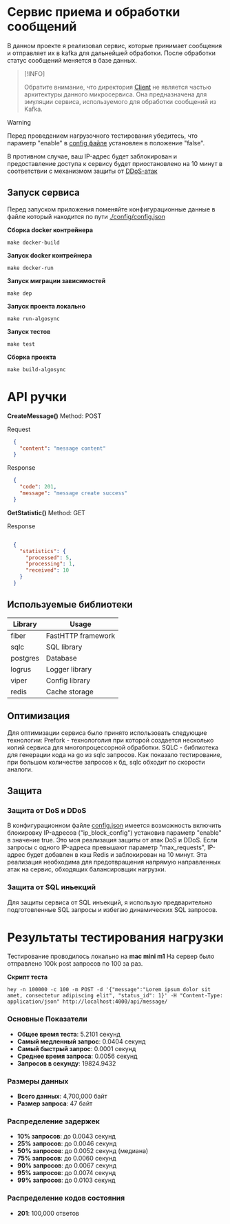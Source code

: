 # Сервис приема и обработки сообщений


В данном проекте я реализовал сервис, которые принимает сообщения и отправляет их в kafka для дальнейшей обработки.
После обработки статус сообщений меняется в базе данных.

> [!INFO]
>
>Обратите внимание, что директория [Client](./cmd/client/) не является частью архитектуры данного микросервиса. Она предназначена для эмуляции сервиса, используемого для обработки сообщений из Kafka.

> [!WARNING]  
>
> Перед проведением нагрузочного тестирования убедитесь, что параметр "enable" в [config файле](./config/config.json) установлен в положение "false". 
>
> В противном случае, ваш IP-адрес будет заблокирован и предоставление доступа к сервису будет приостановлено на 10 минут в соответствии с механизмом защиты от [DDoS-атак](#защитa)



## Запуск сервиса
Перед запуском приложения поменяйте конфигурационные данные в файлe который находится по пути [./config/config.json](./config/config.json)

**Сборка docker контрейнера**

```console
make docker-build
```

**Запуск docker контрейнера**

```console
make docker-run
```

**Запуск миграции зависимостей**

```console
make dep
```

**Запуск проекта локально**

```console
make run-algosync
```

**Запуск тестов**

```console
make test
```

**Сборка проекта**

```console
make build-algosync
```

# API ручки
**CreateMessage()**
Method: POST

Request
```json
  {
    "content": "message content"
  }
```
Response 
```json
  {
    "code": 201,
    "message": "message create success"
  }
```

**GetStatistic()**
Method: GET

Response
```json

  {
    "statistics": {
      "processed": 5,
      "processing": 1,
      "received": 10
    }
  }
```

## Используемые библиотеки

| Library    | Usage             |
| ---------- | ----------------- |
| fiber      | FastHTTP framework|
| sqlc       | SQL library       |
| postgres   | Database          |
| logrus     | Logger library    |
| viper      | Config library    |
| redis      | Cache storage     |



## Оптимизация
  Для оптимизации сервиса было принято использовать следующие технологии:
Prefork - технологолия при которой создается несколько копий сервиса для многопроцессорной обработки.
SQLC - библиотека для генерации кода на go из sqlc запросов. Как показало тестирование, при большом количестве запросов к бд, sqlc обходит по скорости аналоги.



## Защитa

### Защита от DoS и DDoS

В конфигурационном файле [config.json](./config/config.json) имеется возможность включить блокировку IP-адресов ("ip_block_config") установив параметр "enable" в значение true. 
Это моя реализация защиты от атак DoS и DDoS. Если запросы с одного IP-адреса превышают параметр "max_requests", IP-адрес будет добавлен в кэш Redis и заблокирован на 10 минут. Эта реализация необходима для предотвращения напрямую направленных атак на сервис, обходящих балансировщик нагрузки.

### Защита от SQL иньекций

Для защиты сервиса от SQL инъекций, я использую предварительно подготовленные SQL запросы и избегаю динамических SQL запросов.



# Результаты тестирования нагрузки

Тестирование проводилось локально на **mac mini m1**
На сервер было отправлено 100k post запросов по 100 за раз.

**Скрипт теста** 
 ```console
hey -n 100000 -c 100 -m POST -d '{"message":"Lorem ipsum dolor sit amet, consectetur adipiscing elit", "status_id": 1}' -H "Content-Type: application/json" http://localhost:4000/api/message/

```

### Основные Показатели

- **Общее время теста**: 5.2101 секунд
- **Самый медленный запрос**: 0.0404 секунд
- **Самый быстрый запрос**: 0.0001 секунд
- **Среднее время запроса**: 0.0056 секунд
- **Запросов в секунду**:  19824.9432

### Размеры данных

- **Всего данных**: 4,700,000 байт
- **Размер запроса**: 47 байт

### Распределение задержек

- **10% запросов**: до 0.0043 секунд
- **25% запросов**: до 0.0046 секунд
- **50% запросов**: до 0.0052 секунд (медиана)
- **75% запросов**: до 0.0060 секунд
- **90% запросов**: до 0.0067 секунд
- **95% запросов**: до 0.0074 секунд
- **99% запросов**: до 0.0103 секунд

### Распределение кодов состояния

- **201**: 100,000 ответов